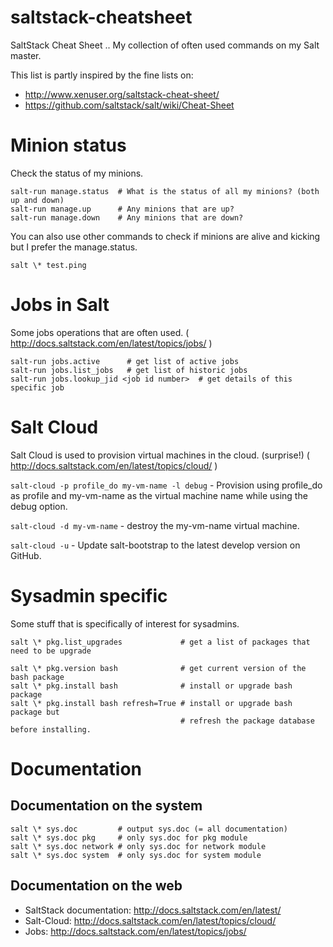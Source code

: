 saltstack-cheatsheet
====================

SaltStack Cheat Sheet .. My collection of often used commands on my Salt master.

This list is partly inspired by the fine lists on:
* http://www.xenuser.org/saltstack-cheat-sheet/
* https://github.com/saltstack/salt/wiki/Cheat-Sheet

# Minion status

Check the status of my minions.

```
salt-run manage.status  # What is the status of all my minions? (both up and down)
salt-run manage.up      # Any minions that are up?
salt-run manage.down    # Any minions that are down?
```

You can also use other commands to check if minions are alive and kicking but I prefer the manage.status.

```
salt \* test.ping
```

# Jobs in Salt

Some jobs operations that are often used. ( http://docs.saltstack.com/en/latest/topics/jobs/ )
```
salt-run jobs.active      # get list of active jobs
salt-run jobs.list_jobs   # get list of historic jobs
salt-run jobs.lookup_jid <job id number>  # get details of this specific job
```

# Salt Cloud

Salt Cloud is used to provision virtual machines in the cloud. (surprise!) ( http://docs.saltstack.com/en/latest/topics/cloud/ )

```salt-cloud -p profile_do my-vm-name -l debug``` - Provision using profile_do as profile and my-vm-name as the virtual machine name while using the debug option.

```salt-cloud -d my-vm-name``` - destroy the my-vm-name virtual machine.

```salt-cloud -u``` - Update salt-bootstrap to the latest develop version on GitHub.

# Sysadmin specific

Some stuff that is specifically of interest for sysadmins.

```
salt \* pkg.list_upgrades             # get a list of packages that need to be upgrade

salt \* pkg.version bash              # get current version of the bash package
salt \* pkg.install bash              # install or upgrade bash package
salt \* pkg.install bash refresh=True # install or upgrade bash package but
                                      # refresh the package database before installing.
```

# Documentation

## Documentation on the system

```
salt \* sys.doc         # output sys.doc (= all documentation)
salt \* sys.doc pkg     # only sys.doc for pkg module
salt \* sys.doc network # only sys.doc for network module
salt \* sys.doc system  # only sys.doc for system module
```

## Documentation on the web

- SaltStack documentation: http://docs.saltstack.com/en/latest/
- Salt-Cloud: http://docs.saltstack.com/en/latest/topics/cloud/
- Jobs: http://docs.saltstack.com/en/latest/topics/jobs/
